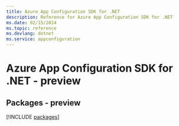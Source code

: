 ```yaml
---
title: Azure App Configuration SDK for .NET
description: Reference for Azure App Configuration SDK for .NET
ms.date: 02/15/2024
ms.topic: reference
ms.devlang: dotnet
ms.service: appconfiguration
---
```

# Azure App Configuration SDK for .NET - preview
## Packages - preview
[!INCLUDE [packages](app-configuration-index.md)]